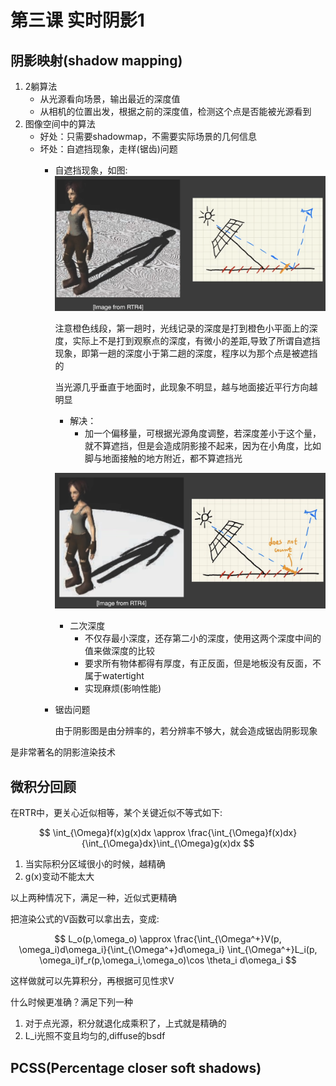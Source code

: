 # 第三课 实时阴影1

## 阴影映射(shadow mapping)

1. 2躺算法
   - 从光源看向场景，输出最近的深度值
   - 从相机的位置出发，根据之前的深度值，检测这个点是否能被光源看到
2. 图像空间中的算法
   - 好处：只需要shadowmap，不需要实际场景的几何信息
   - 坏处：自遮挡现象，走样(锯齿)问题
     - 自遮挡现象，如图:
        ![自遮挡](img/自遮挡.png)
        
        注意橙色线段，第一趟时，光线记录的深度是打到橙色小平面上的深度，实际上不是打到观察点的深度，有微小的差距,导致了所谓自遮挡现象，即第一趟的深度小于第二趟的深度，程序以为那个点是被遮挡的

        当光源几乎垂直于地面时，此现象不明显，越与地面接近平行方向越明显

        - 解决：
          - 加一个偏移量，可根据光源角度调整，若深度差小于这个量，就不算遮挡，但是会造成阴影接不起来，因为在小角度，比如脚与地面接触的地方附近，都不算遮挡光

         ![接不起的阴影问题](img/detached_shadow.png)

         - 二次深度
           - 不仅存最小深度，还存第二小的深度，使用这两个深度中间的值来做深度的比较
           - 要求所有物体都得有厚度，有正反面，但是地板没有反面，不属于watertight
           - 实现麻烦(影响性能)
     - 锯齿问题
      
         由于阴影图是由分辨率的，若分辨率不够大，就会造成锯齿阴影现象

是非常著名的阴影渲染技术

## 微积分回顾

在RTR中，更关心近似相等，某个关键近似不等式如下:

$$
\int_{\Omega}f(x)g(x)dx \approx \frac{\int_{\Omega}f(x)dx}{\int_{\Omega}dx}\int_{\Omega}g(x)dx
$$

1. 当实际积分区域很小的时候，越精确
2. g(x)变动不能太大

以上两种情况下，满足一种，近似式更精确

把渲染公式的V函数可以拿出去，变成:

$$
L_o(p,\omega_o) \approx \frac{\int_{\Omega^+}V(p, \omega_i)d\omega_i}{\int_{\Omega^+}d\omega_i} \int_{\Omega^+}L_i(p, \omega_i)f_r(p,\omega_i,\omega_o)\cos \theta_i d\omega_i
$$

这样做就可以先算积分，再根据可见性求V

什么时候更准确？满足下列一种

1. 对于点光源，积分就退化成乘积了，上式就是精确的
2. L_i光照不变且均匀的,diffuse的bsdf

## PCSS(Percentage closer soft shadows)

